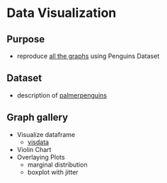 # Data Visualization

## Purpose

- reproduce [all the graphs](https://www.r-graph-gallery.com/index.html) using Penguins Dataset

## Dataset

- description of [palmerpenguins](https://allisonhorst.github.io/palmerpenguins/articles/intro.html)

## Graph gallery

- Visualize dataframe
  - [visdata](https://github.com/ropensci/visdat)
- Violin Chart
- Overlaying Plots
  - marginal distribution
  - boxplot with jitter


